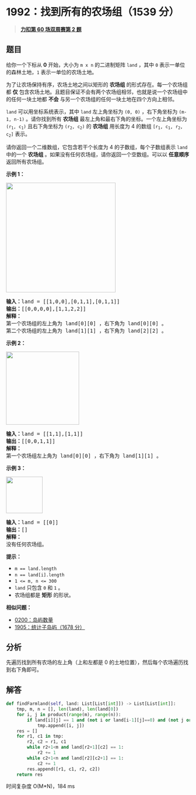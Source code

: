 # 1992：找到所有的农场组（1539 分）


> <u>**[力扣第 60 场双周赛第 2 题](https://leetcode.cn/problems/find-all-groups-of-farmland/)**</u>

## 题目

<p>给你一个下标从 <strong>0</strong> 开始，大小为 <code>m x n</code> 的二进制矩阵 <code>land</code> ，其中 <code>0</code> 表示一单位的森林土地，<code>1</code> 表示一单位的农场土地。</p>

<p>为了让农场保持有序，农场土地之间以矩形的 <strong>农场组</strong> 的形式存在。每一个农场组都 <strong>仅</strong> 包含农场土地。且题目保证不会有两个农场组相邻，也就是说一个农场组中的任何一块土地都 <strong>不会</strong> 与另一个农场组的任何一块土地在四个方向上相邻。</p>

<p><code>land</code> 可以用坐标系统表示，其中 <code>land</code> 左上角坐标为 <code>(0, 0)</code> ，右下角坐标为 <code>(m-1, n-1)</code> 。请你找到所有 <b>农场组</b> 最左上角和最右下角的坐标。一个左上角坐标为 <code>(r<sub>1</sub>, c<sub>1</sub>)</code> 且右下角坐标为 <code>(r<sub>2</sub>, c<sub>2</sub>)</code> 的 <strong>农场组</strong> 用长度为 4 的数组 <code>[r<sub>1</sub>, c<sub>1</sub>, r<sub>2</sub>, c<sub>2</sub>]</code> 表示。</p>

<p>请你返回一个二维数组，它包含若干个长度为 4 的子数组，每个子数组表示 <code>land</code> 中的一个 <strong>农场组</strong> 。如果没有任何农场组，请你返回一个空数组。可以以 <strong>任意顺序</strong> 返回所有农场组。</p>

<p><strong>示例 1：</strong></p>

<p><img alt="" src="https://assets.leetcode.com/uploads/2021/07/27/screenshot-2021-07-27-at-12-23-15-copy-of-diagram-drawio-diagrams-net.png" style="width: 300px; height: 300px;"></p>

<pre><b>输入：</b>land = [[1,0,0],[0,1,1],[0,1,1]]
<b>输出：</b>[[0,0,0,0],[1,1,2,2]]
<strong>解释：</strong>
第一个农场组的左上角为 land[0][0] ，右下角为 land[0][0] 。
第二个农场组的左上角为 land[1][1] ，右下角为 land[2][2] 。
</pre>

<p><strong>示例 2：</strong></p>

<p><img alt="" src="https://assets.leetcode.com/uploads/2021/07/27/screenshot-2021-07-27-at-12-30-26-copy-of-diagram-drawio-diagrams-net.png" style="width: 200px; height: 200px;"></p>

<pre><b>输入：</b>land = [[1,1],[1,1]]
<b>输出：</b>[[0,0,1,1]]
<strong>解释：</strong>
第一个农场组左上角为 land[0][0] ，右下角为 land[1][1] 。
</pre>

<p><strong>示例 3：</strong></p>

<p><img alt="" src="https://assets.leetcode.com/uploads/2021/07/27/screenshot-2021-07-27-at-12-32-24-copy-of-diagram-drawio-diagrams-net.png" style="width: 100px; height: 100px;"></p>

<pre><b>输入：</b>land = [[0]]
<b>输出：</b>[]
<b>解释：</b>
没有任何农场组。
</pre>



<p><strong>提示：</strong></p>

<ul>
<li><code>m == land.length</code></li>
<li><code>n == land[i].length</code></li>
<li><code>1 &lt;= m, n &lt;= 300</code></li>
<li><code>land</code> 只包含 <code>0</code> 和 <code>1</code> 。</li>
<li>农场组都是 <strong>矩形</strong> 的形状。</li>
</ul>


**相似问题：**
- [0200：岛屿数量](/leetcode/0200)
- [1905：统计子岛屿（1678 分）](/leetcode/1905)


## 分析

先遍历找到所有农场的左上角（上和左都是 0 的土地位置），然后每个农场遍历找到右下角即可。

## 解答

```python
def findFarmland(self, land: List[List[int]]) -> List[List[int]]:
    tmp, m, n = [], len(land), len(land[0])
    for i, j in product(range(m), range(n)):
        if land[i][j] == 1 and (not i or land[i-1][j]==0) and (not j or land[i][j-1]==0):
            tmp.append([i, j])
    res = []
    for r1, c1 in tmp:
        r2, c2 = r1, c1
        while r2+1<m and land[r2+1][c2] == 1:
            r2 += 1
        while c2+1<n and land[r2][c2+1] == 1:
            c2 += 1
        res.append([r1, c1, r2, c2])
    return res
```
时间复杂度 O(M*N)，184 ms

